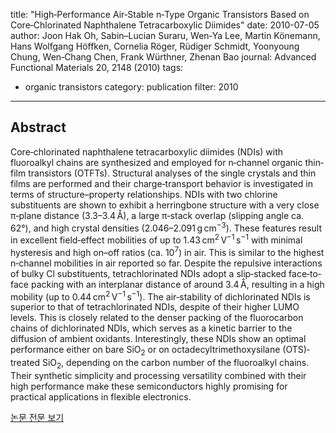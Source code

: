 title: "High‐Performance Air‐Stable n‐Type Organic Transistors Based on Core‐Chlorinated Naphthalene Tetracarboxylic Diimides"
date: 2010-07-05
author: Joon Hak Oh, Sabin–Lucian Suraru, Wen‐Ya Lee, Martin Könemann, Hans Wolfgang Höffken, Cornelia Röger, Rüdiger Schmidt, Yoonyoung Chung, Wen‐Chang Chen, Frank Würthner, Zhenan Bao
journal: Advanced Functional Materials 20, 2148 (2010)
tags:
- organic transistors
category: publication
filter: 2010
---

## Abstract

Core‐chlorinated naphthalene tetracarboxylic diimides (NDIs) with fluoroalkyl chains are synthesized and employed for n‐channel organic thin‐film transistors (OTFTs).
Structural analyses of the single crystals and thin films are performed and their charge‐transport behavior is investigated in terms of structure–property relationships.
NDIs with two chlorine substituents are shown to exhibit a herringbone structure with a very close π‐plane distance (3.3–3.4 Å), a large π‐stack overlap (slipping angle ca. 62°), and high crystal densities (2.046–2.091 g cm<sup>−3</sup>). These features result in excellent field‐effect mobilities of up to 1.43 cm<sup>2</sup> V<sup>−1</sup> s<sup>−1</sup> with minimal hysteresis and high on–off ratios (ca. 10<sup>7</sup>) in air. This is similar to the highest n‐channel mobilities in air reported so far. Despite the repulsive interactions of bulky Cl substituents, tetrachlorinated NDIs adopt a slip‐stacked face‐to‐face packing with an interplanar distance of around 3.4 Å, resulting in a high mobility (up to 0.44 cm<sup>2</sup> V<sup>−1</sup> s<sup>−1</sup>). The air‐stability of dichlorinated NDIs is superior to that of tetrachlorinated NDIs, despite of their higher LUMO levels. This is closely related to the denser packing of the fluorocarbon chains of dichlorinated NDIs, which serves as a kinetic barrier to the diffusion of ambient oxidants. Interestingly, these NDIs show an optimal performance either on bare SiO<sub>2</sub> or on octadecyltrimethoxysilane (OTS)‐treated SiO<sub>2</sub>, depending on the carbon number of the fluoroalkyl chains. Their synthetic simplicity and processing versatility combined with their high performance make these semiconductors highly promising for practical applications in flexible electronics.


[논문 전문 보기](https://onlinelibrary.wiley.com/doi/full/10.1002/adfm.201000425)
